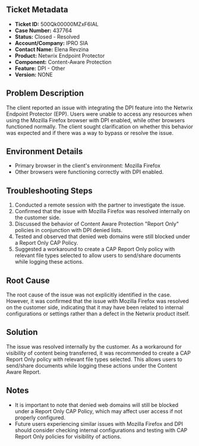 ## Ticket Metadata
- **Ticket ID:** 500Qk00000MZxF6IAL
- **Case Number:** 437764
- **Status:** Closed - Resolved
- **Account/Company:** IPRO SIA
- **Contact Name:** Elena Revzina
- **Product:** Netwrix Endpoint Protector
- **Component:** Content-Aware Protection
- **Feature:** DPI - Other
- **Version:** NONE

## Problem Description
The client reported an issue with integrating the DPI feature into the Netwrix Endpoint Protector (EPP). Users were unable to access any resources when using the Mozilla Firefox browser with DPI enabled, while other browsers functioned normally. The client sought clarification on whether this behavior was expected and if there was a way to bypass or resolve the issue.

## Environment Details
- Primary browser in the client's environment: Mozilla Firefox
- Other browsers were functioning correctly with DPI enabled.

## Troubleshooting Steps
1. Conducted a remote session with the partner to investigate the issue.
2. Confirmed that the issue with Mozilla Firefox was resolved internally on the customer side.
3. Discussed the behavior of Content Aware Protection "Report Only" policies in conjunction with DPI denied lists.
4. Tested and observed that denied web domains were still blocked under a Report Only CAP Policy.
5. Suggested a workaround to create a CAP Report Only policy with relevant file types selected to allow users to send/share documents while logging these actions.

## Root Cause
The root cause of the issue was not explicitly identified in the case. However, it was confirmed that the issue with Mozilla Firefox was resolved on the customer side, indicating that it may have been related to internal configurations or settings rather than a defect in the Netwrix product itself.

## Solution
The issue was resolved internally by the customer. As a workaround for visibility of content being transferred, it was recommended to create a CAP Report Only policy with relevant file types selected. This allows users to send/share documents while logging these actions under the Content Aware Report.

## Notes
- It is important to note that denied web domains will still be blocked under a Report Only CAP Policy, which may affect user access if not properly configured.
- Future users experiencing similar issues with Mozilla Firefox and DPI should consider checking internal configurations and testing with CAP Report Only policies for visibility of actions.